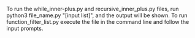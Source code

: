 To run the while_inner-plus.py and recursive_inner_plus.py files, run python3 file_name.py "[input list]", and the output will be shown. 
To run function_filter_list.py execute the file in the command line and follow the input prompts.
